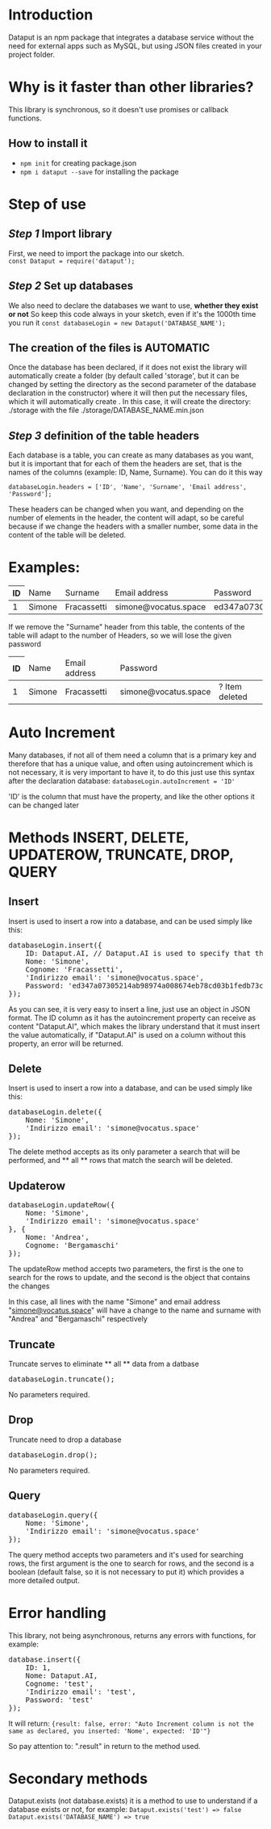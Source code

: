 # Introduction
Dataput is an npm package that integrates a database service without the need for external apps such as MySQL, but using JSON files created in your project folder.

# Why is it faster than other libraries?
This library is synchronous, so it doesn't use promises or callback functions.

## How to install it
- `npm init` for creating package.json
- `npm i dataput --save` for installing the package

# Step of use
## *Step 1* Import library
First, we need to import the package into our sketch.<br>
`const Dataput = require('dataput');`

## *Step 2* Set up databases
We also need to declare the databases we want to use, **whether they exist or not**
So keep this code always in your sketch, even if it's the 1000th time you run it
`const databaseLogin = new Dataput('DATABASE_NAME');`

## The creation of the files is AUTOMATIC
Once the database has been declared, if it does not exist the library will automatically create a folder (by default called 'storage', but it can be changed by setting the directory as the second parameter of the database declaration in the constructor) where it will then put the necessary files, which it will automatically create . In this case, it will create the directory: ./storage with the file ./storage/DATABASE_NAME.min.json

## *Step 3* definition of the table headers
Each database is a table, you can create as many databases as you want, but it is important that for each of them the headers are set, that is the names of the columns (example: ID, Name, Surname). You can do it this way

`databaseLogin.headers = ['ID', 'Name', 'Surname', 'Email address', 'Password'];`

These headers can be changed when you want, and depending on the number of elements in the header, the content will adapt, so be careful because if we change the headers with a smaller number, some data in the content of the table will be deleted.

<h1>Examples:</h1>
<table>
	<thead>
		<tr>
			<th>ID</th>
			<td>Name</td>
			<td>Surname</td>
			<td>Email address</td>
			<td>Password</td>
		</tr>
	</thead>
	<tbody>
		<tr>
			<td>1</td>
			<td>Simone</td>
			<td>Fracassetti</td>
			<td>simone@vocatus.space</td>
			<td>ed347a07305214ab98974a008674eb78cd03b1fedb73c8be9f79e40fb8e155b0</td>
		</tr>
	</tbody>
</table>


If we remove the "Surname" header from this table, the contents of the table will adapt to the number of Headers, so we will lose the given password

<table>
	<thead>
		<tr>
			<th>ID</th>
			<td>Name</td>
			<td>Email address</td>
			<td>Password</td>
		</tr>
	</thead>
	<tbody>
		<tr>
			<td>1</td>
			<td>Simone</td>
			<td>Fracassetti</td>
			<td>simone@vocatus.space</td>
			<td>? Item deleted</td>
		</tr>
	</tbody>
</table>

<div></div>
<div></div>

# Auto Increment
Many databases, if not all of them need a column that is a primary key and therefore that has a unique value, and often using autoincrement which is not necessary, it is very important to have it, to do this just use this syntax after the declaration database:
`databaseLogin.autoIncrement = 'ID'`

'ID' is the column that must have the property, and like the other options it can be changed later

# Methods INSERT, DELETE, UPDATEROW, TRUNCATE, DROP, QUERY

## Insert
Insert is used to insert a row into a database, and can be used simply like this:

<pre>databaseLogin.insert({
	ID: Dataput.AI, // Dataput.AI is used to specify that the value should be automatically entered with autoincrement
	Nome: 'Simone',
	Cognome: 'Fracassetti',
	'Indirizzo email': 'simone@vocatus.space',
	Password: 'ed347a07305214ab98974a008674eb78cd03b1fedb73c8be9f79e40fb8e155b0'
});</pre>

As you can see, it is very easy to insert a line, just use an object in JSON format. The ID column as it has the autoincrement property can receive as content "Dataput.AI", which makes the library understand that it must insert the value automatically, if "Dataput.AI" is used on a column without this property, an error will be returned.

## Delete
Insert is used to insert a row into a database, and can be used simply like this:

<pre>databaseLogin.delete({
	Nome: 'Simone',
	'Indirizzo email': 'simone@vocatus.space'
});</pre>

The delete method accepts as its only parameter a search that will be performed, and ** all ** rows that match the search will be deleted.

## Updaterow

<pre>databaseLogin.updateRow({
	Nome: 'Simone',
	'Indirizzo email': 'simone@vocatus.space'
}, {
	Nome: 'Andrea',
	Cognome: 'Bergamaschi'
});</pre>

The updateRow method accepts two parameters, the first is the one to search for the rows to update, and the second is the object that contains the changes

In this case, all lines with the name "Simone" and email address "simone@vocatus.space" will have a change to the name and surname with "Andrea" and "Bergamaschi" respectively

## Truncate
Truncate serves to eliminate ** all ** data from a datbase

<pre>databaseLogin.truncate();</pre>

No parameters required.

## Drop
Truncate need to drop a database

<pre>databaseLogin.drop();</pre>

No parameters required.


## Query

<pre>databaseLogin.query({
	Nome: 'Simone',
	'Indirizzo email': 'simone@vocatus.space'
});</pre>

The query method accepts two parameters and it's used for searching rows, the first argument is the one to search for rows, and the second is a boolean (default false, so it is not necessary to put it) which provides a more detailed output.


# Error handling
This library, not being asynchronous, returns any errors with functions, for example:
<pre>database.insert({
	ID: 1,
	Nome: Dataput.AI,
	Cognome: 'test',
	'Indirizzo email': 'test',
	Password: 'test'
});</pre>

It will return: `{result: false, error: "Auto Increment column is not the same as declared, you inserted: 'Nome', expected: 'ID'"}`

So pay attention to: ".result" in return to the method used.


# Secondary methods
Dataput.exists (not database.exists) it is a method to use to understand if a database exists or not, for example:
`Dataput.exists('test') => false`<br>
`Dataput.exists('DATABASE_NAME') => true`
